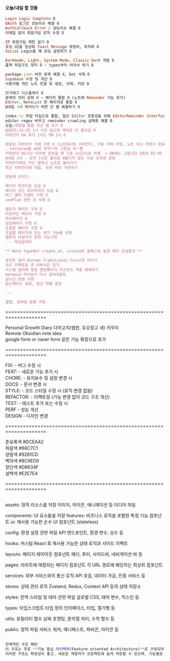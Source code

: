 #### 오늘/내일 할 것들

```ruby
Login Logic Complete O
OAuth 로그인 성능이슈 해결 O
AuthCallback Error / 성능이슈 해결 O
이메일 없이 회원가입 로직 수정 O

IP 회원가입 제한 걸기 O
로딩 UI들 정상화 Toast Message 재정비, 최적화 O
Social Login할 때 로딩 설정하기 O

Darkmode, Light, System Mode, Classic Dark 개발 O
플젝 파일구조 정리 O - types부터 이어서 하기 O

package.json 버전 문제 해결 X, bot 삭제 O
Supabase 수정 및 개선 O
사용자별 개인 노트 연결 및 생성, 삭제, 저장 O

인기태그 디스플레이 O
본래의 의미 강화 O - 페이지 통합 O (노트에 Reminder 기능 추가)
Editor, NoteList 한 페이지로 통합 O
@내일 3시 띄어쓰기 하면 안 됌 해결하기 O

index.ts 파일 타입으로 통합, 일단 Editor 호환성을 위해 EditorReminder Interface 생성 O
editor regex 바꾸고 reminder crawling 실패중 해결 O
오늘/내일탭 통합 지난 탭 추가 O
@2025-12-25 1시 시간 없으면 제대로 안 들어감 O
리마인더 UX 추가 1시는 PM 1시 O

완료된 리마인더 삭제 구현 O (노트에서도 리마인더, 구문 삭제 구현, 노트 다시 저장시 완료 리마인더 삭제 해결) *수정과 삭제, original_text 추가에 문제가 있음 삭제가 된다 안 된다는 그 다음 문제 = (수정, 삭제) 행동 반복 후 DB 데이터 증식 + Original_text allowd Null 에러 발생* O - 거의 키 로그인 만큼의 개빡이였다
- textarea를 md로 바꾸니까 고장남 씨ㅡ빨
리마인더 @1시간 이라면 접속할 때 기준 1시간으로 바뀜 -> DB에는 고정시간 2025-02-05 06시로 저장해야 할듯 - 이게 수정할 때도 다 지우고 수정하는 방식이라 그게 아니라 따로 처리를 해야할듯
@내일 1시 - 오전 1시로 들어감 0붙이지 않는 이상 오후로 판정
리마인더에도 카드 클릭시 노트로 돌아가기
최근 리마인더에 내일, 모레 따로 구분하기

연등때 조지기.

에디터 마크다운 도입 O
에디터 코드 하이라이터 도입 O
태그 클릭 이벤트 구현 O
usePlan 관한 것 삭제 O

캘린더 페이지 구현 O
타임라인 페이지 구현 O
마이페이지 O
설정페이지 구현 O
도움말 페이지 구현 O
도움말 페이지에 있는 부가 기능들 구현
캘린더 타임라인 완전 기능구현
--- 목요일까지

** Note type에서 create_at, createAt 중복으로 발견 매우 조심할것 **

포인트 컬러 Korean Traditional Color로 바꾸기
코드 리팩토링 후 리뷰시간 갖기
시스템 컬러에 맞춘 랜딩페이지 다크모드 적용 해제하기
mermaid 미리보기 다시 살려야할듯
실시간 반영 구현
팀스페이스 생성, 접근 레벨 설정

---

웹앱, 모바일 환경 구현

```

====================================================================<br/>

Personal Growth Diary 다마고치(썸원, 듀오링고 새) 키우미<br/>
Remote Obsidian note idea<br/>
google form or naver form 같은 기능 확장으로 추가 <br/>

====================================================================<br/>

FIX: - 버그 수정 시<br/>
FEAT: - 새로운 기능 추가 시<br/>
CHORE: - 유지보수 및 설정 변경 시<br/>
DOCS: - 문서 변경 시<br/>
STYLE: - 코드 스타일 수정 시 (로직 변경 없음)<br/>
REFACTOR: - 리팩토링 (기능 변경 없이 코드 구조 개선)<br/>
TEST: - 테스트 추가 또는 수정 시<br/>
PERF - 성능 개선<br/>
DESIGN - 디자인 변경<br/>

====================================================================<br/>

춘유록색 #DCEAA2<br/>
취람색 #68C7C1<br/>
양람색 #9281CD<br/>
벽자색 #8C9ED9<br/>
장단색 #D8634F<br/>
설백색 #E2E7E4

====================================================================<br/><br/>

assets: 정적 리소스를 저장
이미지, 아이콘, 애니메이션 등 미디어 파일<br/>

components: UI 요소들을 저장
features: 비즈니스 로직을 포함한 특정 기능 컴포넌트
ui: 재사용 가능한 순수 UI 컴포넌트 (stateless)

config: 환경 설정 관련 파일
API 엔드포인트, 환경 변수, 상수 등

hooks: 커스텀 React 훅
재사용 가능한 상태 로직과 사이드 이펙트

layouts: 페이지 레이아웃 컴포넌트
헤더, 푸터, 사이드바, 네비게이션 바 등

pages: 라우트에 매핑되는 페이지 컴포넌트
각 URL 경로에 해당하는 최상위 컴포넌트

services: 외부 서비스와의 통신 로직
API 호출, 데이터 가공, 인증 서비스 등

stores: 상태 관리 로직
Zustand, Redux, Context API 등의 상태 저장소

styles: 전역 스타일 및 테마 관련 파일
글로벌 CSS, 테마 변수, 믹스인 등

types: 타입스크립트 타입 정의
인터페이스, 타입, 열거형 등

utils: 유틸리티 함수
날짜 포맷팅, 문자열 처리, 수학 함수 등

public: 정적 파일
서비스 워커, 매니페스트, 파비콘, 아이콘 등
<br/><br/>

```js
전체적인 구조 패턴
이 구조는 주로 **기능 중심 아키텍처(Feature-oriented Architecture)**로 구성되어 있으며, 이는 대규모 프로젝트에서 기능별로 코드를 분리하여 유지보수성을 높이는 데 효과적입니다. 또한 아토믹 디자인 시스템(Atomic Design System) 원칙을 UI 컴포넌트에 적용하고 있는 것으로 보입니다.
이러한 구조는 확장성이 좋고, 새로운 개발자가 프로젝트에 쉽게 적응할 수 있으며, 기능별로 분리되어 있어 코드의 응집도를 높이고 결합도를 낮추는 데 도움이 됩니다.
```
